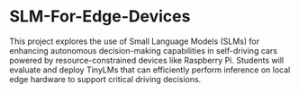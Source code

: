 # SLM-For-Edge-Devices
This project explores the use of Small Language Models (SLMs)
for enhancing autonomous decision-making capabilities in self-driving cars powered by
resource-constrained devices like Raspberry Pi. Students will evaluate and deploy
TinyLMs that can efficiently perform inference on local edge hardware to support critical
driving decisions.
